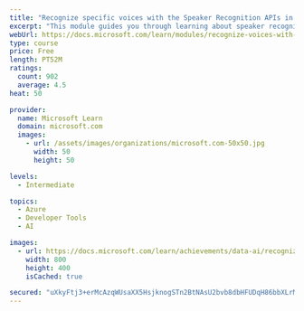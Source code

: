 ```yaml
---
title: "Recognize specific voices with the Speaker Recognition APIs in Azure Cognitive Services"
excerpt: "This module guides you through learning about speaker recognition and how to use the Speaker Recognition APIs to identify specific people through their voices."
webUrl: https://docs.microsoft.com/learn/modules/recognize-voices-with-speaker-recognition/
type: course
price: Free
length: PT52M
ratings:
  count: 902
  average: 4.5
heat: 50

provider:
  name: Microsoft Learn
  domain: microsoft.com
  images:
    - url: /assets/images/organizations/microsoft.com-50x50.jpg
      width: 50
      height: 50

levels:
  - Intermediate

topics:
  - Azure
  - Developer Tools
  - AI

images:
  - url: https://docs.microsoft.com/learn/achievements/data-ai/recognize-voices-with-speaker-recognition-social.png
    width: 800
    height: 400
    isCached: true

secured: "uXkyFtj3+erMcAzqWUsaXX5HsjknogSTn2BtNAsU2bvb8dbHFUDqH86bbXLrMvzvxA+BH6Ee+NzklvfWlNnvKfKfZZ+Lv8GUvt3aWzl8DIRc6/DDFLmEbXygGB7SGEmHY1DMIcOnMZF03DyY4DsyiU1+a1NzKtNWUszujaJmsUynQpXadirK6b+ZbUTL7SJgMfmNkAQpAPf9/NauSTb7ZEr3HMmRb2lVsTQD3IhujE8f/GHiw4JwqnXSEVKAJTbsJiW2nRiJcMlOxHdjaib0nSYGdR8TKulFueMDN87PcHInQqJQhLLKRkqcNerFVRLvVqOsruYXWhR3RNqmEzN5s5CUBcDCg0ih7tTObqDScRHJs+BMxOqFyDSllfM4ag7IwevQCFnlB5YVXClL6kLwCC3xYHnt4os6xhxGDE9gdSU=;w8XRJpL8oSSZXQi51Smqyw=="
---
```


